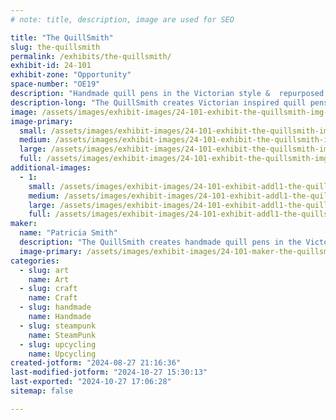 ```yaml
---
# note: title, description, image are used for SEO

title: "The QuillSmith"
slug: the-quillsmith
permalink: /exhibits/the-quillsmith/
exhibit-id: 24-101
exhibit-zone: "Opportunity"
space-number: "OE19"
description: "Handmade quill pens in the Victorian style &  repurposed vintage teacups into charming scenes."
description-long: "The QuillSmith creates Victorian inspired quill pens & also repurposed vintage English teacups into charming vignettes & scenes."
image: /assets/images/exhibit-images/24-101-exhibit-the-quillsmith-img-20240819-210239665-hdr-large.jpg
image-primary: 
  small: /assets/images/exhibit-images/24-101-exhibit-the-quillsmith-img-20240819-210239665-hdr-small.jpg
  medium: /assets/images/exhibit-images/24-101-exhibit-the-quillsmith-img-20240819-210239665-hdr-medium.jpg
  large: /assets/images/exhibit-images/24-101-exhibit-the-quillsmith-img-20240819-210239665-hdr-large.jpg
  full: /assets/images/exhibit-images/24-101-exhibit-the-quillsmith-img-20240819-210239665-hdr-full.jpg
additional-images: 
  - 1:
    small: /assets/images/exhibit-images/24-101-exhibit-addl1-the-quillsmith-img-20240819-210539834-hdr-small.jpg
    medium: /assets/images/exhibit-images/24-101-exhibit-addl1-the-quillsmith-img-20240819-210539834-hdr-medium.jpg
    large: /assets/images/exhibit-images/24-101-exhibit-addl1-the-quillsmith-img-20240819-210539834-hdr-large.jpg
    full: /assets/images/exhibit-images/24-101-exhibit-addl1-the-quillsmith-img-20240819-210539834-hdr-full.jpg
maker: 
  name: "Patricia Smith"
  description: "The QuillSmith creates handmade quill pens in the Victorian style & also repurposes vintage teacups into charming vignettes. "
  image-primary: /assets/images/exhibit-images/24-101-maker-the-quillsmith-17248072020778582493806959005642-medium.jpg
categories: 
  - slug: art
    name: Art
  - slug: craft
    name: Craft
  - slug: handmade
    name: Handmade
  - slug: steampunk
    name: SteamPunk
  - slug: upcycling
    name: Upcycling
created-jotform: "2024-08-27 21:16:36"
last-modified-jotform: "2024-10-27 15:30:13"
last-exported: "2024-10-27 17:06:28"
sitemap: false

---
```


